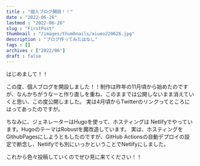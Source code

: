 ```yaml
---
title : "個人ブログ開設！！"
date : "2022-06-26"
lastmod : "2022-06-26"
slug : "FirstPost" 
thumbnail : "/images/thumbnails/aiueo220626.jpg"
description : "ブログ作ってみたはなし"
tags : []
archives : ["2022/06"]
draft : false
---
```


はじめまして！！

この度、個人ブログを開設しました！！制作は昨年の11月頃から始めたのですが、なんかちがうなーと作り直しを重ね、このままでは公開しないまま消えていくと思い、この度公開しました。
実は4月頃からTwitterのリンクってところにはってあったのですが。

ちなみに、ジェネレーターはHugoを使って、ホスティングは Netlifyでやっています。HugoのテーマはRobustを魔改造しています。
実は、ホスティングをGithubPagesにしようともしたのですが、GitHub Actionsの自動デプロイの設定で断念し、Netlifyでも別にいっかということでNetlifyにしました。 

これから色々投稿していくのでぜひ見に来てください！！